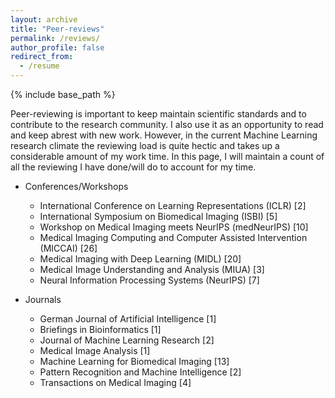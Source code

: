 ```yaml
---
layout: archive
title: "Peer-reviews"
permalink: /reviews/
author_profile: false
redirect_from:
  - /resume
---
```


{% include base_path %}

Peer-reviewing is important to keep maintain scientific standards and to contribute to the research community. I also use it as an opportunity to read and keep abrest with new work. However, in the current Machine Learning research climate the reviewing load is quite hectic and takes up a considerable amount of my work time. In this page, I will maintain a count of all the reviewing I have done/will do to account for my time. 


* Conferences/Workshops
	* International Conference on Learning Representations (ICLR) [2]
	* International Symposium on Biomedical Imaging (ISBI) [5]
	* Workshop on Medical Imaging meets NeurIPS (medNeurIPS) [10]
	* Medical Imaging Computing and Computer Assisted Intervention (MICCAI) [26]
	* Medical Imaging with Deep Learning (MIDL) [20]
	* Medical Image Understanding and Analysis (MIUA) [3]
	* Neural Information Processing Systems (NeurIPS) [7]

* Journals
	* German Journal of Artificial Intelligence [1]
	* Briefings in Bioinformatics [1]
	* Journal of Machine Learning Research [2]
	* Medical Image Analysis [1]
	* Machine Learning for Biomedical Imaging [13]
	* Pattern Recognition and Machine Intelligence [2]
	* Transactions on Medical Imaging [4]

